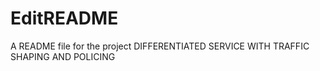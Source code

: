 # EditREADME

A README file for the project DIFFERENTIATED SERVICE WITH TRAFFIC SHAPING AND POLICING

